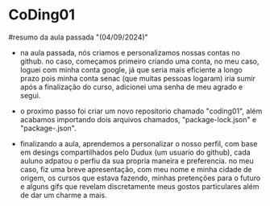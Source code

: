 # CoDing01

#resumo da aula passada "(04/09/2024)"

- na aula passada, nós criamos e personalizamos nossas contas no github.
no caso, começamos primeiro criando uma conta, no meu caso, loguei com minha conta google, já que seria mais eficiente a longo prazo pois minha conta senac (que muitas pessoas logaram) iria sumir após a finalização do curso,
adicionei uma senha de meu agrado e segui.

 - o proximo passo foi criar um novo repositorio chamado "coding01", além acabamos importando dois arquivos chamados, "package-lock.json" e "package-.json".

 - finalizando a aula, aprendemos a personalizar o nosso perfil, com base em desings compartilhados pelo Dudux (um usuario do github), cada auluno adpatou o perfiu da sua propria maneira e preferencia.
no meu caso, fiz uma breve apresentação, com meu nome e minha cidade de origem, os cursos que estava fazendo, minhas pretenções para o futuro e alguns gifs que revelam discretamente meus gostos particulares além de dar um charme a mais.

